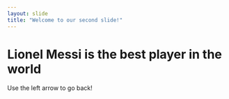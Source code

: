 ```yaml
---
layout: slide
title: "Welcome to our second slide!"
---
```

<h1>Lionel Messi is the best player in the world</h1>
Use the left arrow to go back!